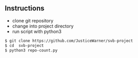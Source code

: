 ## Instructions 

- clone git repository
- change into project directory 
- run script with python3 
```bash 
$ git clone https://github.com/JusticeWarner/svb-project
$ cd  svb-project
$ python3 repo-count.py
```
